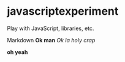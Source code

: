 # javascriptexperiment
Play with JavaScript, libraries, etc.

Markdown
**Ok man**
*Ok la*
_holy crap_


__oh yeah__

